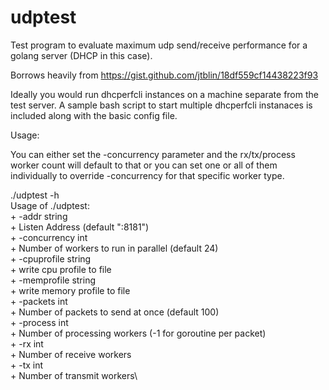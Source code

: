 # udptest

Test program to evaluate maximum udp send/receive performance for a golang server (DHCP in this case).

Borrows heavily from https://gist.github.com/jtblin/18df559cf14438223f93

Ideally you would run dhcperfcli instances on a machine separate from the test server.  A sample bash script to start multiple dhcperfcli instanaces is included along with the basic config file.

Usage:

You can either set the -concurrency parameter and the rx/tx/process worker count will default to that or you can set one or all of them individually to override -concurrency for that specific worker type.

./udptest -h\
Usage of ./udptest:\
    + -addr string\
        + Listen Address (default ":8181")\
    + -concurrency int\
        + Number of workers to run in parallel (default 24)\
    + -cpuprofile string\
        + write cpu profile to file\
    + -memprofile string\
        + write memory profile to file\
    + -packets int\
        + Number of packets to send at once (default 100)\
    + -process int\
        + Number of processing workers (-1 for goroutine per packet)\
    + -rx int\
        + Number of receive workers\
    + -tx int\
        + Number of transmit workers\
